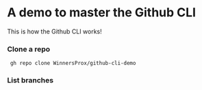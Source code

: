 # A demo to master the Github CLI

This is how the Github CLI works!

### Clone a repo

```
 gh repo clone WinnersProx/github-cli-demo
```

### List branches
